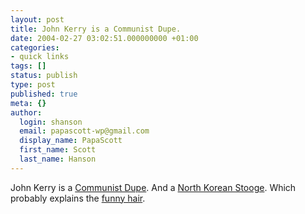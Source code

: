 ```yaml
---
layout: post
title: John Kerry is a Communist Dupe.
date: 2004-02-27 03:02:51.000000000 +01:00
categories:
- quick links
tags: []
status: publish
type: post
published: true
meta: {}
author:
  login: shanson
  email: papascott-wp@gmail.com
  display_name: PapaScott
  first_name: Scott
  last_name: Hanson
---
```

<p>John Kerry is a <a title="Calpundit: John Kerry, Communist Dupe" href="http://www.calpundit.com/archives/003364.html">Communist Dupe</a>. And a <a title="Shark Blog: North Korea for Kerry" href="http://www.usefulwork.com/shark/archives/001566.html#001566">North Korean Stooge</a>. Which probably explains the <a title="Happy Fun Pundit: John Kerry's Hair" href="http://www.happyfunpundit.com/hfp/archives/000431.html">funny hair</a>.</p>
